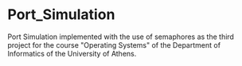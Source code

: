 # Port_Simulation
Port Simulation implemented with the use of semaphores as the third project for the course "Operating Systems" of the Department of Informatics of the University of Athens.
